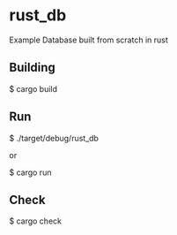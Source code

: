 # rust_db
Example Database built from scratch in rust


## Building

$ cargo build


## Run

$ ./target/debug/rust_db

or

$ cargo run

## Check

$ cargo check